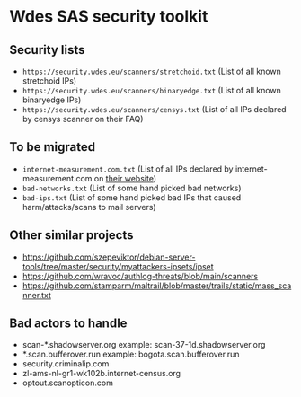 # Wdes SAS security toolkit

## Security lists

- `https://security.wdes.eu/scanners/stretchoid.txt` (List of all known stretchoid IPs)
- `https://security.wdes.eu/scanners/binaryedge.txt` (List of all known binaryedge IPs)
- `https://security.wdes.eu/scanners/censys.txt` (List of all IPs declared by censys scanner on their FAQ)

## To be migrated

- `internet-measurement.com.txt` (List of all IPs declared by internet-measurement.com on [their website](https://internet-measurement.com/#ips))
- `bad-networks.txt` (List of some hand picked bad networks)
- `bad-ips.txt` (List of some hand picked bad IPs that caused harm/attacks/scans to mail servers)

## Other similar projects

- https://github.com/szepeviktor/debian-server-tools/tree/master/security/myattackers-ipsets/ipset
- https://github.com/wravoc/authlog-threats/blob/main/scanners
- https://github.com/stamparm/maltrail/blob/master/trails/static/mass_scanner.txt

## Bad actors to handle

- scan-*.shadowserver.org example: scan-37-1d.shadowserver.org
- *.scan.bufferover.run example: bogota.scan.bufferover.run
- security.criminalip.com
- zl-ams-nl-gr1-wk102b.internet-census.org
- optout.scanopticon.com
